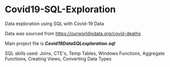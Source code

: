 # Covid19-SQL-Exploration
Data exploration using SQL with Covid-19 Data

Data was sourced from https://ourworldindata.org/covid-deaths

Main project file is ***Covid19DataSQLexploration.sql***

SQL skills used: Joins, CTE's, Temp Tables, Windows Functions, Aggregate Functions, Creating Views, Converting Data Types

